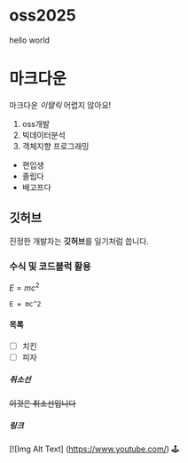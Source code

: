 # oss2025
hello world

# 마크다운
마크다운 *이탤릭* 어렵지 않아요!
1. oss개발
2. 빅데이터분석
3. 객체지향 프로그래밍

- 편입생
- 졸립다
- 배고프다
  
## 깃허브
진정한 개발자는 **깃허브**를 일기처럼 씁니다.

### 수식 및 코드블럭 활용

$E = mc^2$
```
E = mc^2
```

#### 목록
- [ ] 치킨
- [ ] 피자

##### 취소선
~~이것은 취소선입니다~~

##### 링크
[![Img Alt Text] (https://www.youtube.com/)
🕹️
